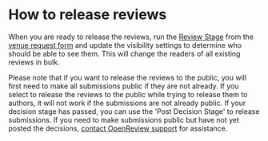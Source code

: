 # How to release reviews

When you are ready to release the reviews, run the [Review Stage](../../reference/stages/review-stage.md) from the [venue request form](../../getting-started/hosting-a-venue-on-openreview/navigating-your-venue-pages.md#venue-request-form) and update the visibility settings to determine who should be able to see them. This will change the readers of all existing reviews in bulk.&#x20;

Please note that if you want to release the reviews to the public, you will first need to make all submissions public if they are not already. If you select to release the reviews to the public while trying to release them to authors, it will not work if the submissions are not already public. If your decision stage has passed, you can use the 'Post Decision Stage' to release submissions. If you need to make submissions public but have not yet posted the decisions, [contact OpenReview support](https://openreview.net/contact) for assistance.&#x20;
